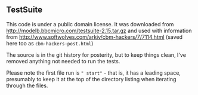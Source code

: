 TestSuite
---------

This code is under a public domain license. It was downloaded from http://modelb.bbcmicro.com/testsuite-2.15.tar.gz and used with information from http://www.softwolves.com/arkiv/cbm-hackers/7/7114.html (saved here too as `cbm-hackers-post.html`)

The source is in the git history for posterity, but to keep things clean, I've removed anything not needed to run the tests.

Please note the first file run is `" start"` - that is, it has a leading space, presumably to keep it at the top of the directory listing when iterating through the files.
